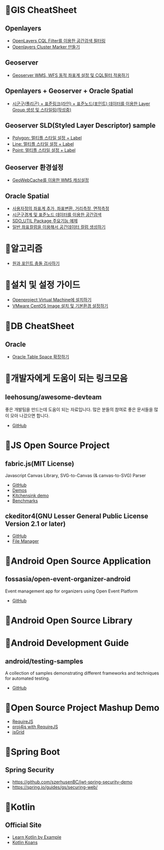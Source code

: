 # 📌GIS CheatSheet
## Openlayers
- [OpenLayers CQL Filter를 이용한 공간검색 필터링](openlayers_cql_filter.md)  
- [Openlayers Cluster Marker 만들기](openlayers_clustered_features.md)  

## Geoserver 
- [Geoserver WMS, WFS 동적 좌표계 설정 및 CQL필터 적용하기](geoserver/cql_filter.md)  

## Openlayers + Geoserver + Oracle Spatial
- [시군구(폴리곤) + 표준링크(라인) + 표준노드(포인트) 데이터를 이용한 Layer Group 생성 및 스타일링(작성중)](geoserver/mulitiple_layer_01.md)  
## Geoserver SLD(Styled Layer Descriptor) sample
- [Polygon: 멀티플 스타일 설정 + Label](geoserver/sld/TL_SCCO_SIG_multiplecolor.sld)
- [Line: 멀티플 스타일 설정 + Label](geoserver/sld/MOCT_LINK.sld)
- [Point: 멀티플 스타일 설정 + Label](geoserver/sld/MOCT_NODE.sld)
## Geoserver 환경설정
- [GeoWebCache를 이용한 WMS 캐싱설정](geoserver/geowebcache.md)
## Oracle Spatial
- [사용자정의 좌표계 추가, 좌표변환, 거리측정, 면적측정](oracle_spatial_01.md)
- [시군구경계 및 표준노드 데이터를 이용한 공간검색](oracle_spatial_02.md)
- [SDO_UTIL Package 주요기능 예제](oracle_spatial_03.md)
- [일반 좌표컬럼을 이용해서 공간데이터 컬럼 생성하기](oracle_spatial_04.md)

# 📌알고리즘
- [원과 포인트 충돌 검사하기](https://github.com/hanjoongcho/CheatSheet/blob/master/algorithm/2D-Collision_01.md)  

# 📌설치 및 설정 가이드
- [Openproject Virtual Machine에 설치하기](openproject_vm.md)
- [VMware CentOS Image 설치 및 기본환경 설정하기](centos.md)

# 📌DB CheatSheet
## Oracle
- [Oracle Table Space 확장하기](oracle_cheat_sheet_01.md)

# 📌개발자에게 도움이 되는 링크모음
## leehosung/awesome-devteam
좋은 개발팀을 만드는데 도움이 되는 자료입니다. 많은 분들의 참여로 좋은 문서들을 많이 모아 나갔으면 합니다.
- [GitHub](https://github.com/leehosung/awesome-devteam)

# 📌JS Open Source Project
## fabric.js(MIT License)
Javascript Canvas Library, SVG-to-Canvas (& canvas-to-SVG) Parser
- [GitHub](https://github.com/fabricjs/fabric.js)
- [Demos](http://fabricjs.com/demos/)
- [Kitchensink demo](http://fabricjs.com/kitchensink)
- [Benchmarks](http://fabricjs.com/benchmarks/)

## ckeditor4(GNU Lesser General Public License Version 2.1 or later)
- [GitHub](https://github.com/ckeditor/ckeditor4)
- [File Manager](https://ckeditor.com/docs/ckeditor4/latest/guide/dev_file_upload.html)

# 📌Android Open Source Application
## fossasia/open-event-organizer-android
Event management app for organizers using Open Event Platform
- [GitHub](https://github.com/fossasia/open-event-organizer-android)

# 📌Android Open Source Library


# 📌Android Development Guide
## android/testing-samples
A collection of samples demonstrating different frameworks and techniques for automated testing.
- [GitHub](https://github.com/android/testing-samples)

# 📌Open Source Project Mashup Demo 
- [RequireJS](https://hanjoongcho.github.io/awesome-bokjeong/RequireJS/index)
- [proj4js with RequireJS](https://hanjoongcho.github.io/awesome-bokjeong/proj4js/index)
- [jsGrid](https://hanjoongcho.github.io/awesome-bokjeong/jsgrid/demos/sample_01)

# 📌Spring Boot
## Spring Security
- https://github.com/szerhusenBC/jwt-spring-security-demo
- https://spring.io/guides/gs/securing-web/

# 📌Kotlin
## Official Site
- [Learn Kotlin by Example](https://play.kotlinlang.org/byExample/overview)
- [Kotlin Koans](https://play.kotlinlang.org/koans/overview)


